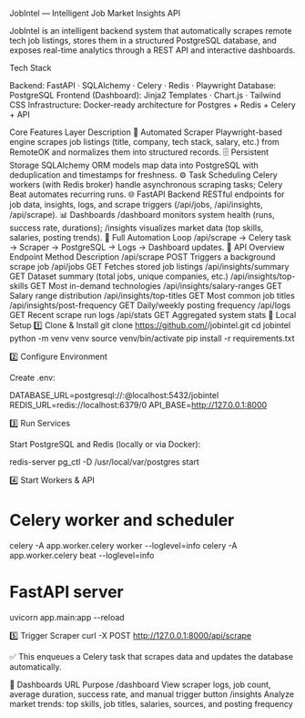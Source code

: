 JobIntel — Intelligent Job Market Insights API

JobIntel is an intelligent backend system that automatically scrapes remote tech job listings, stores them in a structured PostgreSQL database, and exposes real-time analytics through a REST API and interactive dashboards.

Tech Stack

Backend: FastAPI · SQLAlchemy · Celery · Redis · Playwright
Database: PostgreSQL
Frontend (Dashboard): Jinja2 Templates · Chart.js · Tailwind CSS
Infrastructure: Docker-ready architecture for Postgres + Redis + Celery + API

Core Features
Layer	Description
🧠 Automated Scraper	Playwright-based engine scrapes job listings (title, company, tech stack, salary, etc.) from RemoteOK and normalizes them into structured records.
🗄️ Persistent Storage	SQLAlchemy ORM models map data into PostgreSQL with deduplication and timestamps for freshness.
⚙️ Task Scheduling	Celery workers (with Redis broker) handle asynchronous scraping tasks; Celery Beat automates recurring runs.
🌐 FastAPI Backend	RESTful endpoints for job data, insights, logs, and scrape triggers (/api/jobs, /api/insights, /api/scrape).
📊 Dashboards	/dashboard monitors system health (runs, success rate, durations); /insights visualizes market data (top skills, salaries, posting trends).
🔁 Full Automation Loop	/api/scrape → Celery task → Scraper → PostgreSQL → Logs → Dashboard updates.
🧩 API Overview
Endpoint	Method	Description
/api/scrape	POST	Triggers a background scrape job
/api/jobs	GET	Fetches stored job listings
/api/insights/summary	GET	Dataset summary (total jobs, unique companies, etc.)
/api/insights/top-skills	GET	Most in-demand technologies
/api/insights/salary-ranges	GET	Salary range distribution
/api/insights/top-titles	GET	Most common job titles
/api/insights/post-frequency	GET	Daily/weekly posting frequency
/api/logs	GET	Recent scrape run logs
/api/stats	GET	Aggregated system stats
🚀 Local Setup
1️⃣ Clone & Install
git clone https://github.com/<your-username>/jobintel.git
cd jobintel
python -m venv venv
source venv/bin/activate
pip install -r requirements.txt

2️⃣ Configure Environment

Create .env:

DATABASE_URL=postgresql://<user>:<password>@localhost:5432/jobintel
REDIS_URL=redis://localhost:6379/0
API_BASE=http://127.0.0.1:8000

3️⃣ Run Services

Start PostgreSQL and Redis (locally or via Docker):

redis-server
pg_ctl -D /usr/local/var/postgres start

4️⃣ Start Workers & API
# Celery worker and scheduler
celery -A app.worker.celery worker --loglevel=info
celery -A app.worker.celery beat --loglevel=info

# FastAPI server
uvicorn app.main:app --reload

5️⃣ Trigger Scraper
curl -X POST http://127.0.0.1:8000/api/scrape


✅ This enqueues a Celery task that scrapes data and updates the database automatically.

🧾 Dashboards
URL	Purpose
/dashboard	View scraper logs, job count, average duration, success rate, and manual trigger button
/insights	Analyze market trends: top skills, job titles, salaries, sources, and posting frequency

